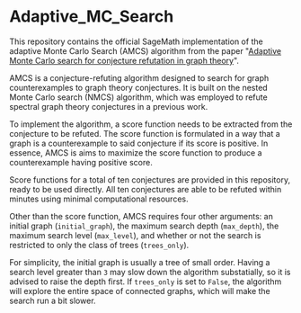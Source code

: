 # Adaptive_MC_Search

This repository contains the official SageMath implementation of the adaptive Monte Carlo Search (AMCS) algorithm from the paper "[Adaptive Monte Carlo search for conjecture refutation in graph theory](https://arxiv.org/abs/2306.07956)".

AMCS is a conjecture-refuting algorithm designed to search for graph counterexamples to graph theory conjectures. It is built on the nested Monte Carlo search (NMCS) algorithm, which was employed to refute spectral graph theory conjectures in a previous work.

To implement the algorithm, a score function needs to be extracted from the conjecture to be refuted. The score function is formulated in a way that a graph is a counterexample to said conjecture if its score is positive. In essence, AMCS is aims to maximize the score function to produce a counterexample having positive score.

Score functions for a total of ten conjectures are provided in this repository, ready to be used directly. All ten conjectures are able to be refuted within minutes using minimal computational resources.

Other than the score function, AMCS requires four other arguments: an initial graph (`initial_graph`), the maximum search depth (`max_depth`), the maximum search level (`max_level`), and whether or not the search is restricted to only the class of trees (`trees_only`).

For simplicity, the initial graph is usually a tree of small order. Having a search level greater than `3` may slow down the algorithm substatially, so it is advised to raise the depth first. If `trees_only` is set to `False`, the algorithm will explore the entire space of connected graphs, which will make the search run a bit slower.
